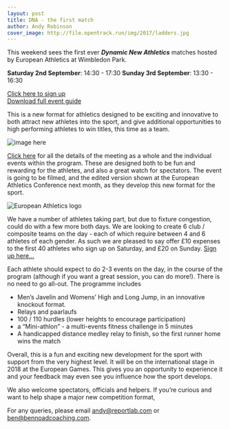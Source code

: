 ```yaml
---
layout: post
title: DNA - the first match
author: Andy Robinson
cover_image: http://file.opentrack.run/img/2017/ladders.jpg
---
```

This weekend sees the first ever <i>**Dynamic New Athletics**</i> matches hosted by European Athletics at Wimbledon Park.

**Saturday 2nd September**: 14:30 - 17:30
**Sunday 3rd September**: 13:30 - 16:30

<a href="https://goo.gl/forms/obPi04eIVZRZfXjJ2">Click here to sign up</a>  
<a href="http://file.opentrack.run/docs/2017/dna/dna_guide_v3.pdf">Download full event guide</a>

This is a new format for athletics designed to be exciting and innovative to both attract new athletes into the sport, and give additional opportunities to high performing athletes to win titles, this time as a team.

![image here](http://file.opentrack.run/img/2017/ladders.jpg)

<a href="http://file.opentrack.run/docs/2017/dna/dna_guide_v3.pdf">Click here</a> for all the details of the meeting as a whole and the individual events within the program.  These are designed both to be fun and rewarding for the athletes, and also a great watch for spectators.  The event is going to be filmed, and the edited version shown at the European Athletics Conference next month, as they develop this new format for the sport. 

![European Athletics logo](http://file.opentrack.run/img/2017/logo-eaa.png)

We have a number of athletes taking part, but due to fixture congestion, could do with a few more both days.  We are looking to create 6 club / composite teams on the day - each of which require between 4 and 6 athletes of each gender.  As such we are pleased to say offer £10 expenses to the first 40 athletes who sign up on Saturday, and £20 on Sunday.   <a href="https://goo.gl/forms/obPi04eIVZRZfXjJ2">Sign up here...</a>

Each athlete should expect to do 2-3 events on the day, in the course of the program (although if you want a great session, you can do more!).  There is no need to go all-out. The programme includes

 - Men’s Javelin and Womens’ High and Long Jump, in an innovative knockout format.  
 - Relays and paarlaufs
 - 100 / 110 hurdles (lower heights to encourage participation)
 - a “Mini-athlon” - a multi-events fitness challenge in 5 minutes
 - A handicapped distance medley relay to finish, so the first runner home wins the match


Overall, this is a fun and exciting new development for the sport with support from the very highest level.  It will be on the international stage in 2018 at the European Games.  This gives you an opportunity to experience it and your feedback may even see you influence how the sport develops.


We also welcome spectators, officials and helpers.  If you’re curious and want to help shape a major new competition format, 


For any queries, please email andy@reportlab.com or ben@bennoadcoaching.com.


